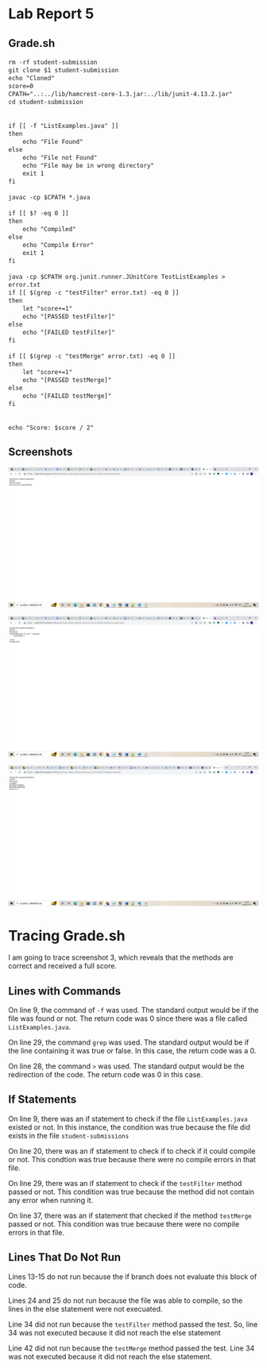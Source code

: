 # Lab Report 5

## Grade.sh 

```
rm -rf student-submission
git clone $1 student-submission
echo "Cloned"
score=0
CPATH="..:../lib/hamcrest-core-1.3.jar:../lib/junit-4.13.2.jar"
cd student-submission


if [[ -f "ListExamples.java" ]]
then 
    echo "File Found"
else 
    echo "File not Found"
    echo "File may be in wrong directory"
    exit 1
fi

javac -cp $CPATH *.java

if [[ $? -eq 0 ]]
then
    echo "Compiled"
else
    echo "Compile Error"
    exit 1
fi

java -cp $CPATH org.junit.runner.JUnitCore TestListExamples > error.txt
if [[ $(grep -c "testFilter" error.txt) -eq 0 ]]
then
    let "score+=1"
    echo "[PASSED testFilter]"
else
    echo "[FAILED testFilter]"
fi

if [[ $(grep -c "testMerge" error.txt) -eq 0 ]]
then
    let "score+=1"
    echo "[PASSED testMerge]"
else
    echo "[FAILED testMerge]"
fi


echo "Score: $score / 2"
```

## Screenshots 
![1](lab-5-screenshots/gradesh1.jpg)

![1](lab-5-screenshots/gradesh2.jpg)

![1](lab-5-screenshots/gradesh3.jpg)


# Tracing Grade.sh
I am going to trace screenshot 3, which reveals that the methods are correct and received a full score.

## Lines with Commands
On line 9, the command of `-f` was used. The standard output
would be if the file was found or not. The return code was 0 since there was a file called `ListExamples.java`. 

On line 29, the command `grep` was used. The standard output would be if the line containing it was true or false. In this case, the return code was a 0.

On line 28, the command `>` was used. The standard output would be the redirection of the code. The return code was 0 in this case.

## If Statements
On line 9, there was an if statement to check if the file `ListExamples.java` existed or not. In this instance, the condition was true because the file did exists in the file `student-submissions`

On line 20, there was an if statement to check if to check if it could compile or not. This condtion was true because there were no compile errors in that file.

On line 29, there was an if statement to check if the `testFilter` method passed or not. This condition was true because the method did not contain any error when running it.

On line 37, there was an if statement that checked if the method `testMerge` passed or not. This condition was true because there were no compile errors in that file. 

## Lines That Do Not Run
Lines 13-15 do not run because the if branch does not evaluate this block of code. 

Lines 24 and 25 do not run because the file was able to compile, so the lines in the else statement were not execuated. 

Line 34 did not run because the  `testFilter` method passed the test. So, line 34 was not executed because it did not reach the else statement

Line 42 did not run because the `testMerge` method passed the test. Line 34 was not executed because it did not reach the else statement. 